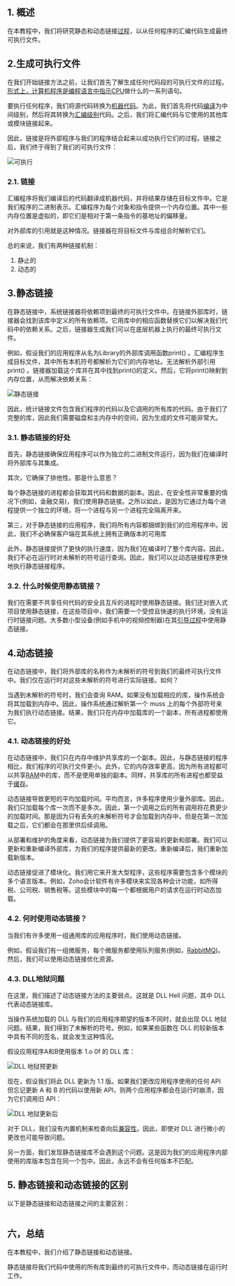 ## 1. 概述

在本教程中，我们将研究静态和动态链接[过程](https://www.baeldung.com/cs/job-vs-task-vs-process)，以从任何程序的汇编代码生成最终可执行文件。

## 2.生成可执行文件

在我们开始链接方法之前，让我们首先了解生成任何代码段的可执行文件的过程。[形式上，计算机程序是编程语言中指示CPU](https://www.baeldung.com/linux/get-cpu-usage)做什么的一系列语句。

要执行任何程序，我们将源代码转换为[机器代码](https://www.baeldung.com/linux/disassemble-machine-code)。为此，我们首先将代码[编译](https://www.baeldung.com/cs/how-compilers-work)为中间级别，然后将其转换为[汇编级别](https://www.baeldung.com/cs/assembly-language)代码。之后，我们将汇编代码与它使用的其他库或模块链接起来。

因此，链接是将外部程序与我们的程序结合起来以成功执行它们的过程。链接之后，我们终于得到了我们的可执行文件：

![可执行](https://www.baeldung.com/wp-content/uploads/sites/4/2022/10/Executable-1.jpg)

### 2.1. 链接

汇编程序将我们编译后的代码翻译成机器代码，并将结果存储在目标文件中。它是我们程序的二进制表示。汇编程序为每个对象和指令提供一个内存位置。其中一些内存位置是虚拟的，即它们是相对于第一条指令的基地址的偏移量。

对外部库的引用就是这种情况。链接器在将目标文件与库组合时解析它们。

总的来说，我们有两种链接机制：

1.  静止的
2.  动态的

## 3.静态链接

在静态链接中，系统链接器将依赖项到最终的可执行文件中。在链接外部库时，链接器会找到该库中定义的所有依赖项。它用库中的相应函数替换它们以解决我们代码中的依赖关系。之后，链接器生成我们可以在底层机器上执行的最终可执行文件。

例如，假设我们的应用程序从名为Library的外部库调用函数print() 。汇编程序生成目标文件，其中所有本机符号都解析为它们的内存地址。无法解析外部引用print() 。链接器加载这个库并在其中找到print()的定义。然后，它将print()映射到内存位置，从而解决依赖关系：

![静态链接](https://www.baeldung.com/wp-content/uploads/sites/4/2022/10/Static-Linking.jpg)

因此，统计链接文件包含我们程序的代码以及它调用的所有库的代码。由于我们了完整的库，因此我们需要磁盘和主内存中的空间，因为生成的文件可能非常大。

### 3.1. 静态链接的好处

首先，静态链接确保应用程序可以作为独立的二进制文件运行，因为我们在编译时将外部库与其集成。

其次，它确保了排他性。那是什么意思？

每个静态链接的进程都会获取其代码和数据的副本。因此，在安全性非常重要的情况下(例如，金融交易)，我们使用静态链接。之所以如此，是因为它通过为每个进程提供一个独立的环境，将一个进程与另一个进程完全隔离开来。

第三，对于静态链接的应用程序，我们将所有内容都捆绑到我们的应用程序中。因此，我们不必确保客户端在其系统上拥有正确版本的可用库

此外，静态链接提供了更快的执行速度，因为我们在编译时了整个库内容。因此，我们不必在运行时对未解析的符号运行查询。因此，我们可以比动态链接程序更快地执行静态链接程序。

### 3.2. 什么时候使用静态链接？

我们在需要不共享任何代码的安全且互斥的进程时使用静态链接。我们还对嵌入式项目使用静态链接，在这些项目中，我们需要一个受控且快速的执行环境，没有运行时链接问题。大多数小型设备(例如手机中的视频控制器)在其[引导过程](https://www.baeldung.com/cs/computer-boot-process)中使用静态链接。

## 4.动态链接

在动态链接中，我们将外部库的名称作为未解析的符号到我们的最终可执行文件中。我们仅在运行时对这些未解析的符号进行实际链接。如何？

当遇到未解析的符号时，我们会查询 RAM。如果没有加载相应的库，操作系统会将其加载到内存中。因此，操作系统通过解析第一个 muss 上的每个外部符号来为我们执行动态链接。结果，我们只在内存中加载库的一个副本，所有进程都使用它。

### 4.1. 动态链接的好处

在动态链接中，我们只在内存中维护共享库的一个副本。因此，与静态链接的程序相比，我们程序的可执行文件更小。此外，它的内存效率更高，因为所有进程都可以共享[RAM](https://www.baeldung.com/cs/registers-and-ram)中的库，而不是使用单独的副本。同样，共享库的所有进程也都受益于[缓存](https://www.baeldung.com/cs/cache-friendly-code)。

动态链接导致更短的平均加载时间。平均而言，许多程序使用少量外部库。因此，我们只加载每个库一次而不是多次。因此，第一个调用之后的所有调用将花费更少的加载时间。那是因为只有丢失的未解析符号才会加载到内存中，但是在第一次加载之后，它们都会在那里供后续调用。

从部署和维护的角度来看，动态链接为我们提供了更容易的更新和部署。我们可以更新和重新编译外部库，为我们的程序提供最新的更改。重新编译后，我们重新加载新版本。

动态链接促进了模块化。我们用它来开发大型程序，这些程序需要包含多个模块的多个语言版本。例如，Zoho会计软件有许多模块来实现各种会计功能，如所得税、公司税、销售税等。这些模块中的每一个都根据用户的请求在运行时动态加载。

### 4.2. 何时使用动态链接？

当我们有许多使用一组通用库的应用程序时，我们使用动态链接。

例如，假设我们有一组微服务，每个微服务都使用队列服务(例如，[RabbitMQ](https://www.baeldung.com/rabbitmq))。然后，我们可以使用动态链接优化资源。

### 4.3. DLL地狱问题

在这里，我们描述了动态链接方法的主要弱点。这就是 DLL Hell 问题，其中 DLL 代表动态链接库。

当操作系统加载的 DLL 与我们的应用程序期望的版本不同时，就会出现 DLL 地狱问题。结果，我们得到了未解析的符号。例如，如果某些函数在 DLL 的较新版本中具有不同的签名，就会发生这种情况。

假设应用程序A和B使用版本 1.o 0f 的 DLL 库：

![DLL 地狱预更新](https://www.baeldung.com/wp-content/uploads/sites/4/2022/10/DLL-HELL-1.jpg)

现在，假设我们将此 DLL 更新为 1.1 版。如果我们更改应用程序使用的任何 API 但忘记更新 A 和 B 的代码以使用新 API，则两个应用程序都会在运行时崩溃，因为它们调用旧 API：

![DLL 地狱更新后](https://www.baeldung.com/wp-content/uploads/sites/4/2022/10/DLL-HELL-2.jpg)

对于 DLL，我们没有内置机制来检查向后[兼容性](https://www.baeldung.com/cs/apis-vs-abis)。因此，即使对 DLL 进行微小的更改也可能导致问题。

另一方面，我们发现静态链接库不会遇到这个问题。这是因为我们的应用程序内部使用的库版本包含在同一个包中。因此，永远不会有任何版本不匹配。

## 5. 静态链接和动态链接的区别

以下是静态链接和动态链接之间的主要区别：

```

```

## 六，总结

在本教程中，我们介绍了静态链接和动态链接。

静态链接将我们代码中使用的所有库到最终的可执行文件中，而动态链接在运行时工作。